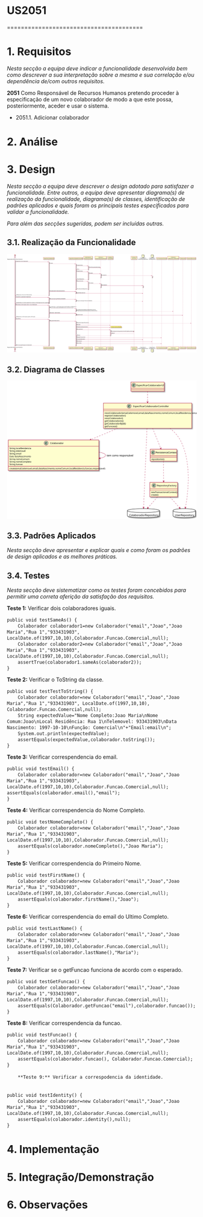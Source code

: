 # US2051
=======================================


# 1. Requisitos

*Nesta secção a equipa deve indicar a funcionalidade desenvolvida bem como descrever a sua interpretação sobre a mesma e sua correlação e/ou dependência de/com outros requisitos.*

**2051** Como Responsável de Recursos Humanos pretendo proceder à especificação de um novo colaborador de modo a que este possa, posteriormente, aceder e usar o sistema.

- 2051.1. Adicionar colaborador



# 2. Análise


# 3. Design

*Nesta secção a equipa deve descrever o design adotado para satisfazer a funcionalidade. Entre outros, a equipa deve apresentar diagrama(s) de realização da funcionalidade, diagrama(s) de classes, identificação de padrões aplicados e quais foram os principais testes especificados para validar a funcionalidade.*

*Para além das secções sugeridas, podem ser incluídas outras.*

## 3.1. Realização da Funcionalidade

![Diagrama de Sequencia](SD.svg)

## 3.2. Diagrama de Classes

![Diagrama de Classes](CD.svg)

## 3.3. Padrões Aplicados

*Nesta secção deve apresentar e explicar quais e como foram os padrões de design aplicados e as melhores práticas.*

## 3.4. Testes
*Nesta secção deve sistematizar como os testes foram concebidos para permitir uma correta aferição da satisfação dos requisitos.*

**Teste 1:** Verificar dois colaboradores iguais.

	public void testSameAs() {
        Colaborador colaborador1=new Colaborador("email","Joao","Joao Maria","Rua 1","933431903", LocalDate.of(1997,10,10),Colaborador.Funcao.Comercial,null);
        Colaborador colaborador2=new Colaborador("email","Joao","Joao Maria","Rua 1","933431903", LocalDate.of(1997,10,10),Colaborador.Funcao.Comercial,null);
        assertTrue(colaborador1.sameAs(colaborador2));
    }

**Teste 2:** Verificar o ToString da classe.

    public void testTestToString() {
        Colaborador colaborador=new Colaborador("email","Joao","Joao Maria","Rua 1","933431903", LocalDate.of(1997,10,10), Colaborador.Funcao.Comercial,null);
        String expectedValue="Nome Completo:Joao Maria\nNome Comum:Joao\nLocal Residência: Rua 1\nTelemovel: 933431903\nData Nascimento: 1997-10-10\nFunção: Comercial\n"+"Email:email\n";
        System.out.println(expectedValue);
        assertEquals(expectedValue,colaborador.toString());
    }

**Teste 3:** Verificar correspendencia do email.

    public void testEmail() {
        Colaborador colaborador=new Colaborador("email","Joao","Joao Maria","Rua 1","933431903", LocalDate.of(1997,10,10),Colaborador.Funcao.Comercial,null);
    assertEquals(colaborador.email(),"email");
    }

**Teste 4:** Verificar correspendencia  do Nome Completo.

    public void testNomeCompleto() {
        Colaborador colaborador=new Colaborador("email","Joao","Joao Maria","Rua 1","933431903", LocalDate.of(1997,10,10),Colaborador.Funcao.Comercial,null);
        assertEquals(colaborador.nomeCompleto(),"Joao Maria");
    }

**Teste 5:** Verificar correspendencia  do Primeiro Nome.

    public void testFirstName() {
        Colaborador colaborador=new Colaborador("email","Joao","Joao Maria","Rua 1","933431903", LocalDate.of(1997,10,10),Colaborador.Funcao.Comercial,null);
        assertEquals(colaborador.firstName(),"Joao");
    }
**Teste 6:** Verificar correspendencia do email do Ultimo Completo.

    public void testLastName() {
        Colaborador colaborador=new Colaborador("email","Joao","Joao Maria","Rua 1","933431903", LocalDate.of(1997,10,10),Colaborador.Funcao.Comercial,null);
        assertEquals(colaborador.lastName(),"Maria");
    }

**Teste 7:** Verificar se o getFuncao funciona de acordo com o esperado.


    public void testGetFuncao() {
        Colaborador colaborador=new Colaborador("email","Joao","Joao Maria","Rua 1","933431903", LocalDate.of(1997,10,10),Colaborador.Funcao.Comercial,null);
        assertEquals(Colaborador.getFuncao("email"),colaborador.funcao());
    }

**Teste 8:** Verificar correspendencia da funcao.


    public void testFuncao() {
        Colaborador colaborador=new Colaborador("email","Joao","Joao Maria","Rua 1","933431903", LocalDate.of(1997,10,10),Colaborador.Funcao.Comercial,null);
        assertEquals(colaborador.funcao(), Colaborador.Funcao.Comercial);
    }

		**Teste 9:** Verificar a correspodencia da identidade.


    public void testIdentity() {
        Colaborador colaborador=new Colaborador("email","Joao","Joao Maria","Rua 1","933431903", LocalDate.of(1997,10,10),Colaborador.Funcao.Comercial,null);
        assertEquals(colaborador.identity(),null);
    }

# 4. Implementação


# 5. Integração/Demonstração



# 6. Observações
